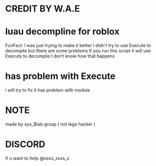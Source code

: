 # CREDIT BY W.A.E
# luau decompline for roblox

FunFact: I was just trying to make it better I didn’t try to use Execute to decompile but there are some problems If you run this script it will use Execute to decompile I don’t know how that happens

# has problem with Execute

i will try to fix it has problem with module

# NOTE

made by sys_$tab group ( not lego hacker )

# DISCORD

if u want to help @xsxs_xsxs_z
